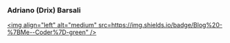 ### Adriano (Drix) Barsali
[<img align="left" alt="medium" src=https://img.shields.io/badge/Blog%20-%7BMe--Coder%7D-green" />][blog]

[blog]: https://me-coder.com/



